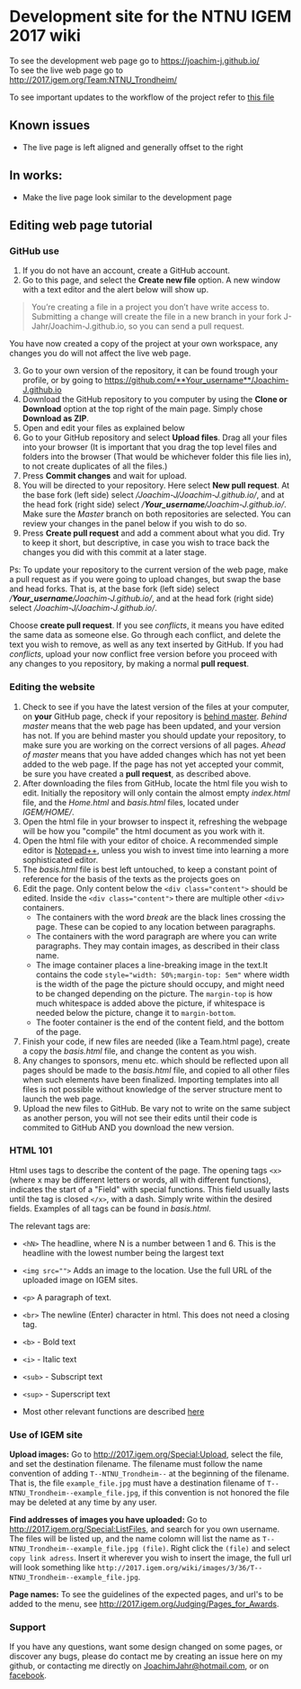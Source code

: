 # Development site for the NTNU IGEM 2017 wiki

To see the development web page go to https://joachim-j.github.io/  
To see the live web page go to http://2017.igem.org/Team:NTNU_Trondheim/  

To see important updates to the workflow of the project refer to [this file](Important_updates.md)

## Known issues
* The live page is left aligned and generally offset to the right


## In works:
* Make the live page look similar to the development page

## Editing web page tutorial 
### GitHub use
1. If you do not have an account, create a GitHub account.
2. Go to this page, and select the **Create new file** option. A new window with a text editor and the alert below will show up.
 > You’re creating a file in a project you don’t have write access to. Submitting a change will create the file in a new 
 branch in your fork J-Jahr/Joachim-J.github.io, so you can send a pull request.  
 
You have now created a copy of the project at your own workspace, any changes you do will not affect the live web page.  

3. Go to your own version of the repository, it can be found trough your profile, or by going to 
https://github.com/**Your_username**/Joachim-J.github.io
4. Download the GitHub repository to you computer by using the **Clone or Download** option at the top right of the main page.
Simply chose **Download as ZIP**.
5. Open and edit your files as explained below
6. Go to your GitHub repository and select **Upload files**. Drag all your files into your browser (It is important that 
you drag the top level files and folders into the browser (That would be whichever folder this file lies in), to not create duplicates of all the files.)
7. Press **Commit changes** and wait for upload.
8. You will be directed to your repository. Here select **New pull request**. At the base fork (left side) select 
*/Joachim-J/Joachim-J.github.io/*, and at the head fork (right side) select */__Your_username__/Joachim-J.github.io/*.
Make sure the *Master* branch on both repositories are selected.
You can review your changes in the panel below if you wish to do so. 
9. Press **Create pull request** and add a comment about what you did. Try to keep it short, but descriptive, in case 
you wish to trace back the changes you did with this commit at a later stage. 

Ps: To update your repository to the current version of the web page, make a pull request as if you were going to upload changes,
but swap the base and head forks. That is, at the base fork (left side) select */__Your_username__/Joachim-J.github.io/*,
 and at the head fork (right side) select */Joachim-J/Joachim-J.github.io/*. 
 
Choose **create pull request**. If you see  *conflicts*, it means you have edited the same data as someone else. 
Go through each conflict, and delete the text you wish to remove, as well as any text inserted by GitHub.
If you had *conflicts*, upload your now conflict free version before you proceed with any changes to you repository, 
by making a normal **pull request**. 


### Editing the website
1. Check to see if you have the latest version of the files at your computer, on **your** GitHub page, check if your 
repository is [behind master](IGEM/PNG/GitHub.png). *Behind master* means that the web page has been updated, and your version has not.
If you are behind master you should update your repository, to make sure you are working on the correct versions of all pages. 
*Ahead of master* means that you have added changes which has not yet been added to the web page. If the page has not yet 
accepted your commit, be sure you have created a **pull request**, as described above.
1. After downloading the files from GitHub, locate the html file you wish to edit. Initially the repository will 
only contain the almost empty *index.html* file, and the *Home.html* and *basis.html* files, located under *IGEM/HOME/*.
2. Open the html file in your browser to inspect it, refreshing the webpage will be how you "compile" the html document as you work with it. 
2. Open the html file with your editor of choice. A recommended simple editor is 
[Notepad++](https://notepad-plus-plus.org/download/v7.3.3.html), unless you wish to invest time into learning a more sophisticated editor.
3. The *basis.html* file is best left untouched, to keep a constant point of reference for the basis of the texts as the projects goes on
3. Edit the page. Only content below the ```<div class="content">``` should be edited.
Inside the ```<div class="content">``` there are multiple other ```<div>``` containers. 
    * The containers with the word *break* are the black lines crossing the page. These can be copied to any location between paragraphs.
    * The containers with the word paragraph are where you can write paragraphs. They may contain images, as described in their class name.
    * The image container places a line-breaking image in the text.It contains the code ```style="width: 50%;margin-top: 5em"``` 
    where width is the width of the page the picture should occupy, and might need to be changed depending on the picture.
    The ```margin-top``` is how much whitespace is added above the picture, if whitespace is needed below the picture, 
    change it to ```margin-bottom```.
    * The footer container is the end of the content field, and the bottom of the page.
5. Finish your code, if new files are needed (like a Team.html page), create a copy the *basis.html* file, 
and change the content as you wish. 
6. Any changes to sponsors, menu etc. which should be reflected upon all pages should be made to the *basis.html* file, 
and copied to all other files when such elements have been finalized. Importing templates into all files is not possible 
without knowledge of the server structure ment to launch the web page.
5. Upload the new files to GitHub. Be vary not to write on the same subject as another person, 
you will not see their edits until their code is commited to GitHub AND you download the new version.

### HTML 101
Html uses tags to describe the content of the page. The opening tags ```<x>``` (where x may be different letters or words, 
all with different functions), 
indicates the start of a "Field" with special functions. This field usually lasts until the tag is closed ```</x>```, 
with a dash. Simply write within the desired 
fields. Examples of all tags can be found in *basis.html*.   

The relevant tags are: 
 * ```<hN>``` The headline, where N is a number between 1 and 6. This is the headline with the lowest number being the
 largest text
 * ```<img src="">```  Adds an image to the location. Use the full URL of the uploaded image on IGEM sites.
 * ```<p>``` A paragraph of text. 
 * ```<br>``` The newline (Enter) character in html. This does not need a closing tag.
 *  ```<b>``` - Bold text
 *  ```<i>``` - Italic text
 * ```<sub>``` - Subscript text
 * ```<sup>``` - Superscript text

 * Most other relevant functions are described [here](https://www.w3schools.com/html/html_formatting.asp)

### Use of IGEM site
**Upload images:** Go to http://2017.igem.org/Special:Upload, select the file, and set the destination filename.
The filename must follow the name convention of adding ```T--NTNU_Trondheim--``` at the beginning of the filename. 
That is, the file ````example_file.jpg```` must have a destination filename of  ```T--NTNU_Trondheim--example_file.jpg```,
if this convention is not honored the file may be deleted at any time by any user.  
  
**Find addresses of images you have uploaded:** Go to http://2017.igem.org/Special:ListFiles, and search for you own 
username. The files will be listed up, and the name colomn will list the name as ````T--NTNU_Trondheim--example_file.jpg (file)````.
Right click the ```(file)``` and select ````copy link adress````. Insert it wherever you wish to insert the image, 
the full url will look something like ````http://2017.igem.org/wiki/images/3/36/T--NTNU_Trondheim--example_file.jpg````.  
  
**Page names:** To see the guidelines of the expected pages, and url's to be added to the menu, 
see http://2017.igem.org/Judging/Pages_for_Awards.

### Support
If you have any questions, want some design changed on some pages, or discover any bugs, please do contact me 
by creating an issue here on my github, or contacting me directly on JoachimJahr@hotmail.com, or on 
[facebook](https://www.facebook.com/joachim.jahr.5).
